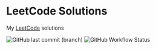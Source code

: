 # LeetCode Solutions
My [LeetCode](http://leetcode.com) solutions

![GitHub last commit (branch)](https://img.shields.io/github/last-commit/schubart/LeetCode/master)
![GitHub Workflow Status](https://img.shields.io/github/workflow/status/schubart/LeetCode/Continuous%20Integration)
